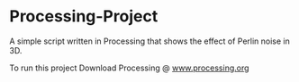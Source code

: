 # Processing-Project
A simple script written in Processing that shows the effect of  Perlin noise in 3D.

To run this project Download Processing @ www.processing.org
